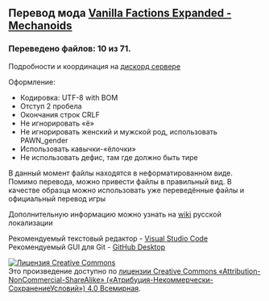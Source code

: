 ##  Перевод мода [Vanilla Factions Expanded - Mechanoids](https://steamcommunity.com/sharedfiles/filedetails/?id=2329011599)
### Переведено файлов: 10 из 71.
 
Подробности и координация на [дискорд сервере](https://discord.gg/Xmbwmgh)
 
Оформление:
- Кодировка: UTF-8 with BOM
- Отступ 2 пробела
- Окончания строк CRLF
- Не игнорировать «ё»
- Не игнорировать женский и мужской род, использовать PAWN_gender
- Использовать кавычки-«ёлочки»
- Не использовать дефис, там где должно быть тире

В данный момент файлы находятся в неформатированном виде. Помимо перевода, можно привести файлы в правильный вид.
В качестве образца можно использовать уже переведённые файлы и официальный перевод игры

Дополнительную информацию можно узнать на [wiki](https://github.com/Ludeon/RimWorld-ru/wiki) русской локализации

Рекомендуемый текстовый редактор - [Visual Studio Code](https://visualstudio.microsoft.com/ru/)  
Рекомендуемый GUI для Git - [GitHub Desktop](https://desktop.github.com/)

<a rel="license" href="http://creativecommons.org/licenses/by-nc-sa/4.0/"><img alt="Лицензия Creative Commons" style="border-width:0" src="https://i.creativecommons.org/l/by-nc-sa/4.0/88x31.png" /></a><br />Это произведение доступно по <a rel="license" href="http://creativecommons.org/licenses/by-nc-sa/4.0/">лицензии Creative Commons «Attribution-NonCommercial-ShareAlike» («Атрибуция-Некоммерчески-СохранениеУсловий») 4.0 Всемирная</a>.
